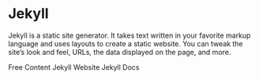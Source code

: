 # Jekyll

Jekyll is a static site generator. It takes text written in your favorite markup language and uses layouts to create a static website. You can tweak the site’s look and feel, URLs, the data displayed on the page, and more.

<ResourceGroupTitle>Free Content</ResourceGroupTitle>
<BadgeLink colorScheme='blue' badgeText='Official Website' href='https://jekyllrb.com/'>Jekyll Website</BadgeLink>
<BadgeLink colorScheme='blue' badgeText='Docs' href='https://jekyllrb.com/docs/'>Jekyll Docs</BadgeLink>
